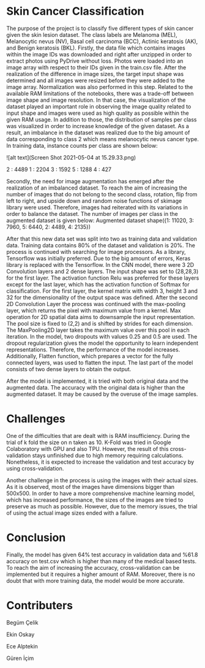 # Skin Cancer Classification

The purpose of the project is to classify five different types of skin cancer given the skin lesion dataset. The class labels are Melanoma (MEL), Melanocytic nevus (NV), Basal cell carcinoma (BCC), Actinic keratosis (AK), and Benign keratosis (BKL).
Firstly, the data file which contains images within the image IDs was downloaded and right after unzipped in order to extract photos using PyDrive without loss. Photos were loaded into an image array with respect to their IDs given in the train.csv file. After the realization of the difference in image sizes, the target input shape was determined and all images were resized before they were added to the image array. Normalization was also performed in this step. Related to the available RAM limitations of the notebooks, there was a trade-off between image shape and image resolution. In that case, the visualization of the dataset played an important role in observing the image quality related to input shape and images were used as high quality as possible within the given RAM usage. In addition to those, the distribution of samples per class was visualized in order to increase knowledge of the given dataset. As a result, an imbalance in the dataset was realized due to the big amount of data corresponding to class 2 which means melanocytic nevus cancer type. In training data, instance counts per class are shown below:

![alt text](Screen Shot 2021-05-04 at 15.29.33.png)


2	: 4489
1	: 2204
3	: 1592
5	: 1288
4 : 427




Secondly, the need for image augmentation has emerged after the realization of an imbalanced dataset. To reach the aim of increasing the number of images that do not belong to the second class, rotation, flip from left to right, and upside down and random noise functions of skimage library were used. Therefore, images had reiterated with its variations in order to balance the dataset. The number of images per class in the augmented dataset is given below:
Augmented dataset shape({1: 11020, 3: 7960, 5: 6440, 2: 4489, 4: 2135})

After that this new data set was split into two as training data and validation data. Training data contains 80% of the dataset and validation is 20%.
The process is continued with searching for image processors. As a library, Tensorflow was initially preferred. Due to the big amount of errors, Keras library is replaced with the Tensorflow. 
In the CNN model, there were 3 2D Convolution layers and 2 dense layers. The input shape was set to (28,28,3) for the first layer. The activation function Relu was preferred for these layers except for the last layer, which has the activation function of Softmax for classification. For the first layer, the kernel matrix with width 3, height 3 and 32 for the dimensionality of the output space was defined. After the second 2D Convolution Layer the process was continued with the max-pooling layer, which returns the pixel with maximum value from a kernel. Max operation for 2D spatial data aims to downsample the input representation. The pool size is fixed to (2,2) and is shifted by strides for each dimension. The MaxPooling2D layer takes the maximum value over this pool in each iteration. In the model, two dropouts with values 0.25 and 0.5 are used. The dropout regularization gives the model the opportunity to learn independent representations. Therefore, the performance of the model increases. Additionally, Flatten function, which prepares a vector for the fully connected layers, was used to flatten the input. The last part of the model consists of two dense layers to obtain the output.



After the model is implemented, it is tried with both original data and the augmented data. The accuracy with the original data is higher than the augmented dataset. It may be caused by the overuse of the image samples. 
 
# Challenges

One of the difficulties that are dealt with is RAM insufficiency. During the trial of k fold the size on n taken as 10. K-Fold was tried in Google Colaboratory with GPU and also TPU. However, the result of this cross-validation stays unfinished due to high memory requiring calculations. Nonetheless, it is expected to increase the validation and test accuracy by using cross-validation.

Another challenge in the process is using the images with their actual sizes. As it is observed, most of the images have dimensions bigger than 500x500. In order to have a more comprehensive machine learning model, which has increased performance, the sizes of the images are tried to preserve as much as possible. However, due to the memory issues, the trial of using the actual image sizes ended with a failure.

# Conclusion

Finally, the model has given 64% test accuracy in validation data and %61.8 accuracy on test.csv which is higher than many of the medical based tests. To reach the aim of increasing the accuracy, cross-validation can be implemented but it requires a higher amount of RAM. Moreover, there is no doubt that with more training data, the model would be more accurate.

# Contributers
Begüm Çelik	

Ekin Oskay

Ece Alptekin

Güren İçim
